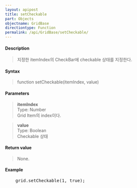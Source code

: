 ```yaml
---
layout: apipost
title: setCheckable
part: Objects
objectname: GridBase
directiontype: Function
permalink: /api/GridBase/setCheckable/
---
```



#### Description

> 지정한 itemIndex의 CheckBar에 checkable 상태를 지정한다.

#### Syntax

> function setCheckable(itemIndex, value)

#### Parameters

> **itemIndex**  
> Type: Number  
> Grid Item의 index이다.  

> **value**  
> Type: Boolean  
> Checkable 상태  

#### Return value

> None.

#### Example

<pre class="prettyprint">
    grid.setCheckable(1, true);
</pre>

